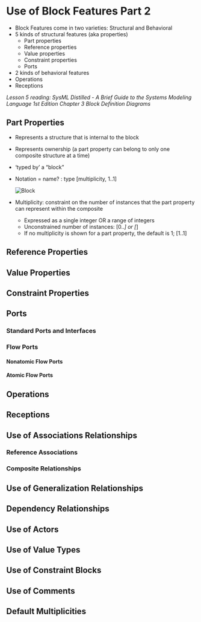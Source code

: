 # Use of Block Features Part 2

- Block Features come in two varieties: Structural and Behavioral
- 5 kinds of structural features (aka properties)
    - Part properties
    - Reference properties
    - Value properties
    - Constraint properties
    - Ports
- 2 kinds of behavioral features
- Operations
- Receptions

*Lesson 5 reading: SysML Distilled - A Brief Guide to the Systems Modeling Language 1st Edition Chapter 3 Block Definition Diagrams*

## Part Properties

- Represents a structure that is internal to the block
- Represents ownership (a part property can belong to only one composite structure at a time) 
- ‘typed by’ a “block”
- Notation = name? : type [multiplicity, 1..1]

    ![Block](https://github.com/kentmichae/AWS-Architecture-Model-Repository/blob/main/SysML%20Lessons/Lesson%20Views%20and%20SVGs/BDD%20Lesson%20-%20block.svg)


- Multiplicity: constraint on the number of instances that the part property can represent within the composite
    - Expressed as a single integer OR a range of integers
    - Unconstrained number of instances: [0..*] or [*]
    - If no multiplicity is shown for a part property, the default is 1; [1..1]

## Reference Properties


## Value Properties



## Constraint Properties



## Ports



### Standard Ports and Interfaces



### Flow Ports




#### Nonatomic Flow Ports


#### Atomic Flow Ports


## Operations



## Receptions



## Use of Associations Relationships


### Reference Associations



### Composite Relationships



## Use of Generalization Relationships



## Dependency Relationships



## Use of Actors



## Use of Value Types



## Use of Constraint Blocks



## Use of Comments


## Default Multiplicities





